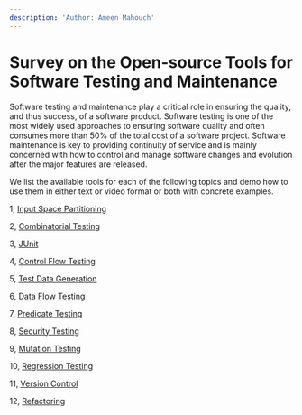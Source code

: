 ```yaml
---
description: 'Author: Ameen Mahouch'
---
```


# Survey on the Open-source Tools for Software Testing and Maintenance

Software testing and maintenance play a critical role in ensuring the quality, and thus success, of a software product. Software testing is one of the most widely used approaches to ensuring software quality and often consumes more than 50% of the total cost of a software project. Software maintenance is key to providing continuity of service and is mainly concerned with how to control and manage software changes and evolution after the major features are released.

We list the available tools for each of the following topics and demo how to use them in either text or video format or both with concrete examples.

1, [Input Space Partitioning](survey-on-the-open-source-tools-for-software-testing-and-maintenance/1.-input-space-partitioning/)

2, [Combinatorial Testing](survey-on-the-open-source-tools-for-software-testing-and-maintenance/2.-combinatorial-testing/)

3, [JUnit](survey-on-the-open-source-tools-for-software-testing-and-maintenance/4-control-flow-testing/)

4, [Control Flow Testing](survey-on-the-open-source-tools-for-software-testing-and-maintenance/4-control-flow-testing/)

5, [Test Data Generation](survey-on-the-open-source-tools-for-software-testing-and-maintenance/5-test-data-generation/)

6, [Data Flow Testing](survey-on-the-open-source-tools-for-software-testing-and-maintenance/6-data-flow-testing/)

7, [Predicate Testing](survey-on-the-open-source-tools-for-software-testing-and-maintenance/7-predicate-testing/)

8, [Security Testing](survey-on-the-open-source-tools-for-software-testing-and-maintenance/8-security-testing/)

9, [Mutation Testing](survey-on-the-open-source-tools-for-software-testing-and-maintenance/9-mutation-testing/)

10, [Regression Testing](survey-on-the-open-source-tools-for-software-testing-and-maintenance/10-regression-testing/)

11, [Version Control](survey-on-the-open-source-tools-for-software-testing-and-maintenance/10-regression-testing/)

12, [Refactoring](survey-on-the-open-source-tools-for-software-testing-and-maintenance/12-refactoring/)

